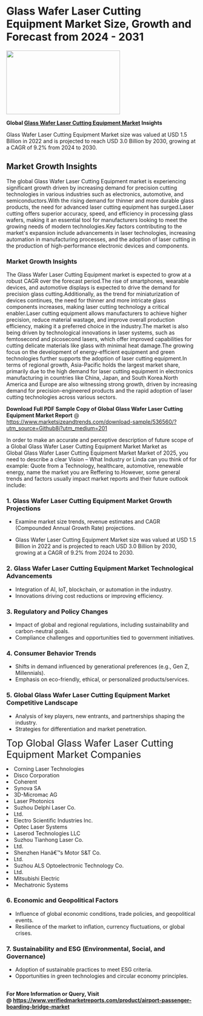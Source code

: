 <H1>Glass Wafer Laser Cutting Equipment Market Size, Growth and Forecast from 2024 - 2031</H1><img class="aligncenter size-medium wp-image-584254" src="https://thirdeyenews.in/wp-content/uploads/2024/09/Global-Market-Research-300x168.jpeg" alt="" width="300" height="168" /><p><strong>Global&nbsp;<a href="https://www.marketsizeandtrends.com/download-sample/536560/?utm_source=Github8j?utm_medium=201">Glass Wafer Laser Cutting Equipment Market</a> Insights</strong></p><p>Glass Wafer Laser Cutting Equipment Market size was valued at USD 1.5 Billion in 2022 and is projected to reach USD 3.0 Billion by 2030, growing at a CAGR of 9.2% from 2024 to 2030.</p><p><h2>Market Growth Insights</h2> The global Glass Wafer Laser Cutting Equipment market is experiencing significant growth driven by increasing demand for precision cutting technologies in various industries such as electronics, automotive, and semiconductors.With the rising demand for thinner and more durable glass products, the need for advanced laser cutting equipment has surged.Laser cutting offers superior accuracy, speed, and efficiency in processing glass wafers, making it an essential tool for manufacturers looking to meet the growing needs of modern technologies.Key factors contributing to the market's expansion include advancements in laser technologies, increasing automation in manufacturing processes, and the adoption of laser cutting in the production of high-performance electronic devices and components. <h3>Market Growth Insights</h3> The Glass Wafer Laser Cutting Equipment market is expected to grow at a robust CAGR over the forecast period.The rise of smartphones, wearable devices, and automotive displays is expected to drive the demand for precision glass cutting.Additionally, as the trend for miniaturization of devices continues, the need for thinner and more intricate glass components increases, making laser cutting technology a critical enabler.Laser cutting equipment allows manufacturers to achieve higher precision, reduce material wastage, and improve overall production efficiency, making it a preferred choice in the industry.The market is also being driven by technological innovations in laser systems, such as femtosecond and picosecond lasers, which offer improved capabilities for cutting delicate materials like glass with minimal heat damage.The growing focus on the development of energy-efficient equipment and green technologies further supports the adoption of laser cutting equipment.In terms of regional growth, Asia-Pacific holds the largest market share, primarily due to the high demand for laser cutting equipment in electronics manufacturing in countries like China, Japan, and South Korea.North America and Europe are also witnessing strong growth, driven by increasing demand for precision-engineered products and the rapid adoption of laser cutting technologies across various sectors.</p><p><span class=""><strong>Download Full PDF Sample Copy of Global Glass Wafer Laser Cutting Equipment Market Report</strong> @ <a href="https://www.marketsizeandtrends.com/download-sample/536560/?utm_source=Github8j?utm_medium=201" target="_blank">https://www.marketsizeandtrends.com/download-sample/536560/?utm_source=Github8j?utm_medium=201</a></span></p><p>In order to make an accurate and perceptive description of future scope of a Global&nbsp;Glass Wafer Laser Cutting Equipment Market Market as Global&nbsp;Glass Wafer Laser Cutting Equipment Market Market of 2025, you need to describe a clear Vision &ndash; What Industry or Linda can you think of for example: Quote from a Technology, healthcare, automotive, renewable energy, name the market you are Reffering to.However, some general trends and factors usually impact market reports and their future outlook include:</p><h3>1.&nbsp;<strong>Glass Wafer Laser Cutting Equipment Market Growth Projections</strong></h3><ul><li>Examine market size trends, revenue estimates and CAGR (Compounded Annual Growth Rate) projections.</li><li><p>Glass Wafer Laser Cutting Equipment Market size was valued at USD 1.5 Billion in 2022 and is projected to reach USD 3.0 Billion by 2030, growing at a CAGR of 9.2% from 2024 to 2030.</p></li></ul><h3>2.&nbsp;<strong>Glass Wafer Laser Cutting Equipment Market Technological Advancements</strong></h3><ul><li>Integration of AI, IoT, blockchain, or automation in the industry.</li><li>Innovations driving cost reductions or improving efficiency.</li></ul><h3>3.&nbsp;<strong>Regulatory and Policy Changes</strong></h3><ul><li>Impact of global and regional regulations, including sustainability and carbon-neutral goals.</li><li>Compliance challenges and opportunities tied to government initiatives.</li></ul><h3>4.&nbsp;<strong>Consumer Behavior Trends</strong></h3><ul><li>Shifts in demand influenced by generational preferences (e.g., Gen Z, Millennials).</li><li>Emphasis on eco-friendly, ethical, or personalized products/services.</li></ul><h3>5.&nbsp;<strong>Global Glass Wafer Laser Cutting Equipment Market Competitive Landscape</strong></h3><ul><li>Analysis of key players, new entrants, and partnerships shaping the industry.</li><li>Strategies for differentiation and market penetration.</li></ul><p data-pm-slice="1 1 []"><span style="color: inherit; font-family: inherit; font-size: 25px;">Top Global Glass Wafer Laser Cutting Equipment Market Companies</span></p><div class="" data-test-id=""><p><li>Corning Laser Technologies</li><li> Disco Corporation</li><li> Coherent</li><li> Synova SA</li><li> 3D-Micromac AG</li><li> Laser Photonics</li><li> Suzhou Delphi Laser Co.</li><li> Ltd.</li><li> Electro Scientific Industries Inc.</li><li> Optec Laser Systems</li><li> Laserod Technologies LLC</li><li> Suzhou Tianhong Laser Co.</li><li> Ltd.</li><li> Shenzhen Hanâ€™s Motor S&T Co.</li><li> Ltd.</li><li> Suzhou ALS Optoelectronic Technology Co.</li><li> Ltd.</li><li> Mitsubishi Electric</li><li> Mechatronic Systems</li></p></div><h3>6.&nbsp;<strong>Economic and Geopolitical Factors</strong></h3><ul><li>Influence of global economic conditions, trade policies, and geopolitical events.</li><li>Resilience of the market to inflation, currency fluctuations, or global crises.</li></ul><h3>7.&nbsp;<strong>Sustainability and ESG (Environmental, Social, and Governance)</strong></h3><ul><li>Adoption of sustainable practices to meet ESG criteria.</li><li>Opportunities in green technologies and circular economy principles.</li></ul><h2><strong style="font-size: 14px;">For More Information or Query, Visit @&nbsp;</strong><a style="background-color: #ffffff; font-size: 14px;" href="https://www.marketsizeandtrends.com/report/glass-wafer-laser-cutting-equipment-market/" target="_blank">https://www.verifiedmarketreports.com/product/airport-passenger-boarding-bridge-market</a></h2>